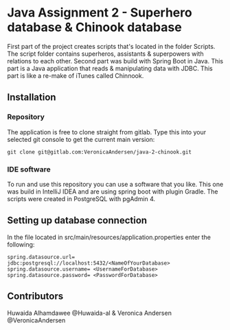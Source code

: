 # Java Assignment 2 - Superhero database & Chinook database
First part of the project creates scripts that's located in the folder Scripts. The script folder contains superheros, assistants & superpowers with relations to each other. 
Second part was build with Spring Boot in Java. This part is a Java application that reads & manipulating data with JDBC. This part is like a re-make of iTunes called Chinnook. 

## Installation 

### Repository
The application is free to clone straight from gitlab. Type this into your selected git console to get the current main version: 
```
git clone git@gitlab.com:VeronicaAndersen/java-2-chinook.git
```

### IDE software
To run and use this repository you can use a software that you like. This one was build in IntelliJ IDEA and are using spring boot with plugin Gradle.
The scripts were created in PostgreSQL with pgAdmin 4.

## Setting up database connection
In the file located in src/main/resources/application.properties enter the following:
```
spring.datasource.url= jdbc:postgresql://localhost:5432/<NameOfYourDatabase>
spring.datasource.username= <UsernameForDatabase>
spring.datasource.password= <PasswordForDatabase>
```

## Contributors
Huwaida Alhamdawee @Huwaida-al & Veronica Andersen @VeronicaAndersen
